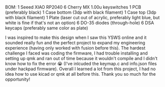 BOM: 
1 Seeed XIAO RP2040 
6 Cherry MX 1.00u keyswitches 
1 PCB (preferably black)
1 Case bottom (3dp with black filament) 
1 Case top (3dp with black filament) 
1 Plate (laser cut out of acrylic, preferably light blue, but white is fine if that's not an option)
6 DO-35 diodes (through-hole)
6 DSA keycaps (preferably same color as plate)

I was inspired to make this design when I saw this YSWS online and it sounded really fun and the perfect project to expand my engineering experience (having only worked with fusion before this). The hardest challenge I faced was coding the firmware, I had trouble installing and setting up qmk and ran out of time because it wouldn't compile and I didn't know how to fix the error 😭 (I've inlcuded the keymap.c and info.json files under hackpad firmware). Overall I learned a lot from this project, I had no idea how to use kicad or qmk at all before this. Thank you so much for the opportunity!
